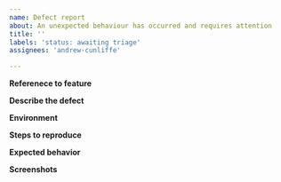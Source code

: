 ```yaml
---
name: Defect report
about: An unexpected behaviour has occurred and requires attention
title: ''
labels: 'status: awaiting triage'
assignees: 'andrew-cunliffe'

---
```


**Referenece to feature**

<!--
enter the issue number where this feature was orignally supported.

related to issue #xx
-->

**Describe the defect**

<!-- A clear and concise description of what the defect is. -->

**Environment**

<!--
- Is this a hosted or local instance of the project.
- What is the version / tag for which this occurred.
- What device or browser was used.
-->

**Steps to reproduce**

<!--
1. Goto ....
2. Click on ....
3. Observed failure state
-->

**Expected behavior**

<!-- What should have been observed -->

**Screenshots**

<!-- Drag and drop any available screenshots or supporting files, highlighting the problem -->
